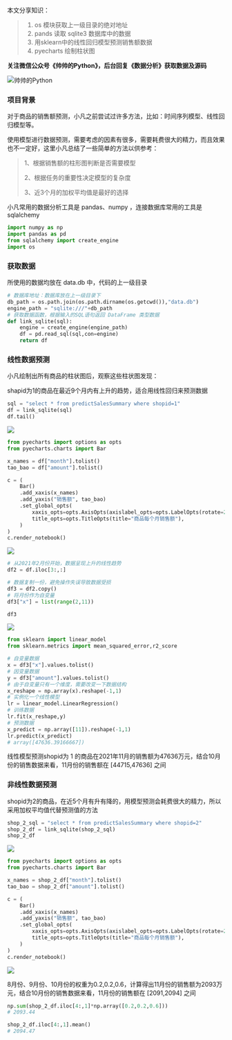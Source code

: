 本文分享知识：

> 1. os 模块获取上一级目录的绝对地址
> 2. pands 读取 sqlite3 数据库中的数据
> 3. 用sklearn中的线性回归模型预测销售额数据
> 4. pyecharts 绘制柱状图

**关注微信公众号《帅帅的Python》，后台回复《数据分析》获取数据及源码**

![帅帅的Python](../sspython.png)

### 项目背景

对于商品的销售额预测，小凡之前尝试过许多方法，比如：时间序列模型、线性回归模型等。

使用模型进行数据预测，需要考虑的因素有很多，需要耗费很大的精力，而且效果也不一定好，这里小凡总结了一些简单的方法以供参考：

> 1、根据销售额的柱形图判断是否需要模型
>
> 2、根据任务的重要性决定模型的复杂度
>
> 3、近3个月的加权平均值是最好的选择

小凡常用的数据分析工具是 pandas、numpy ，连接数据库常用的工具是 sqlalchemy

```python
import numpy as np
import pandas as pd
from sqlalchemy import create_engine
import os
```

### 获取数据

所使用的数据均放在 data.db 中，代码的上一级目录


```python
# 数据库地址：数据库放在上一级目录下
db_path = os.path.join(os.path.dirname(os.getcwd()),"data.db")
engine_path = "sqlite:///"+db_path
# 获取数据函数，根据输入的SQL语句返回 DataFrame 类型数据
def link_sqlite(sql):
    engine = create_engine(engine_path)
    df = pd.read_sql(sql,con=engine)
    return df
```

### 线性数据预测

小凡绘制出所有商品的柱状图后，观察这些柱状图发现：

shapid为1的商品在最近9个月内有上升的趋势，适合用线性回归来预测数据


```python
sql = "select * from predictSalesSummary where shopid=1"
df = link_sqlite(sql)
df.tail()
```

![](./图片/1.png)


```python
from pyecharts import options as opts
from pyecharts.charts import Bar

x_names = df["month"].tolist()
tao_bao = df["amount"].tolist()

c = (
    Bar()
    .add_xaxis(x_names)
    .add_yaxis("销售额", tao_bao)
    .set_global_opts(
        xaxis_opts=opts.AxisOpts(axislabel_opts=opts.LabelOpts(rotate=20)),
        title_opts=opts.TitleOpts(title="商品每个月销售额"),
    )
)
c.render_notebook()
```

![](./图片/2.png)


```python
# 从2021年2月份开始，数据呈现上升的线性趋势
df2 = df.iloc[3:,:]

# 数据复制一份，避免操作失误导致数据受损
df3 = df2.copy()
# 将月份作为自变量
df3["x"] = list(range(2,11))

df3
```

![](./图片/3.png)


```python
from sklearn import linear_model
from sklearn.metrics import mean_squared_error,r2_score

# 自变量数据
x = df3["x"].values.tolist()
# 因变量数据
y = df3["amount"].values.tolist()
# 由于自变量只有一个维度，需要改变一下数据结构
x_reshape = np.array(x).reshape(-1,1)
# 实例化一个线性模型
lr = linear_model.LinearRegression()
# 训练数据
lr.fit(x_reshape,y)
# 预测数据
x_predict = np.array([11]).reshape(-1,1)
lr.predict(x_predict)
# array([47636.39166667])
```

线性模型预测shopid为 1 的商品在2021年11月的销售额为47636万元，结合10月份的销售数据来看，11月份的销售额在 [44715,47636] 之间

### 非线性数据预测

shopid为2的商品，在近5个月有升有降的，用模型预测会耗费很大的精力，所以采用加权平均值代替预测值的方法


```python
shop_2_sql = "select * from predictSalesSummary where shopid=2"
shop_2_df = link_sqlite(shop_2_sql)
shop_2_df
```

![](./图片/4.png)


```python
from pyecharts import options as opts
from pyecharts.charts import Bar

x_names = shop_2_df["month"].tolist()
tao_bao = shop_2_df["amount"].tolist()

c = (
    Bar()
    .add_xaxis(x_names)
    .add_yaxis("销售额", tao_bao)
    .set_global_opts(
        xaxis_opts=opts.AxisOpts(axislabel_opts=opts.LabelOpts(rotate=20)),
        title_opts=opts.TitleOpts(title="商品每个月销售额"),
    )
)
c.render_notebook()
```

![](./图片/5.png)

8月份、9月份、10月份的权重为0.2,0.2,0.6，计算得出11月份的销售额为2093万元，结合10月份的销售数据来看，11月份的销售额在 [2091,2094] 之间


```python
np.sum(shop_2_df.iloc[4:,1]*np.array([0.2,0.2,0.6]))
# 2093.44
```


```python
shop_2_df.iloc[4:,1].mean()
# 2094.47
```

